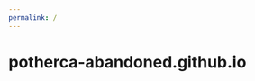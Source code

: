 ```yaml
---
permalink: /
---
```


# potherca-abandoned.github.io

<ul id="list"></ul>

<link rel="stylesheet" href="//maxcdn.bootstrapcdn.com/elusive-icons/2.0.0/css/elusive-icons.min.css" />
<link rel="stylesheet" href="https://pother.ca/CssBase/css/base.css" />
<link rel="stylesheet" href="https://pother.ca/embed-jsfiddle-result-on-potherca.css" />
<script src="https://pother.ca/JsBase/add-on/show-github-repositories-for-subdomain.js"></script>
